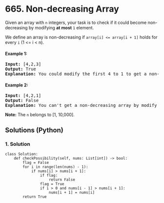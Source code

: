 # 665. Non-decreasing Array
Given an array with ```n``` integers, your task is to check if it could become non-decreasing by modifying **at most** ```1``` element.

We define an array is non-decreasing if ```array[i] <= array[i + 1]``` holds for every ```i``` (1 <= i < n). 

#### Example 1:
<pre>
<strong>Input:</strong> [4,2,3]
<strong>Output:</strong> True
<strong>Explanation:</strong> You could modify the first 4 to 1 to get a non-decreasing array.
</pre>

#### Example 2:
<pre>
<strong>Input:</strong> [4,2,1]
<strong>Output:</strong> False
<strong>Explanation:</strong> You can't get a non-decreasing array by modify at most one element.
</pre>

**Note:** The ```n``` belongs to [1, 10,000].

## Solutions (Python)

### 1. Solution
```Python3
class Solution:
    def checkPossibility(self, nums: List[int]) -> bool:
        flag = False
        for i in range(len(nums) - 1):
            if nums[i] > nums[i + 1]:
                if flag:
                    return False
                flag = True
                if i > 0 and nums[i - 1] > nums[i + 1]:
                    nums[i + 1] = nums[i]
        return True
```
